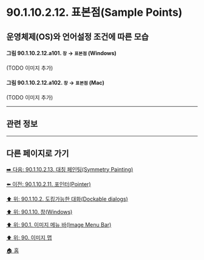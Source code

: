 # 90.1.10.2.12. 표본점(Sample Points)
## 운영체제(OS)와 언어설정 조건에 따른 모습
#### 그림 90.1.10.2.12.a101. `창` → `표본점` (Windows)
(TODO 이미지 추가)

#### 그림 90.1.10.2.12.a102. `창` → `표본점` (Mac)
(TODO 이미지 추가)

***

## 관련 정보

***

## 다른 페이지로 가기

[➡️ 다음: 90.1.10.2.13. 대칭 페인팅(Symmetry Painting)](./90-01-10-02-13-symmetry_painting.md)

[⬅️ 이전: 90.1.10.2.11. 포인터(Pointer)](./90-01-10-02-11-pointer.md)

[⬆️ 위: 90.1.10.2. 도킹가능한 대화(Dockable dialogs)](./90-01-10-02-00-dockable_dialogs.md)

[⬆️ 위: 90.1.10. 창(Windows)](./90-01-10-00-windows.md)

[⬆️ 위: 90.1. 이미지 메뉴 바(Image Menu Bar)](./90-01-00-image-menu-bar.md)

[⬆️ 위: 90. 이미지 맵](./90-00-image-map.md)

[🏠 홈](./00-home.md)
